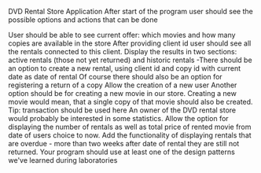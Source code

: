 DVD Rental Store Application
After start of the program user should see the possible options and actions that can be done

User should be able to see current offer: which movies and how many copies are available in the store
After providing client id user should see all the rentals connected to this client. Display the results in two sections: active rentals (those not yet returned) and historic rentals -There should be an option to create a new rental, using client id and copy id with current date as date of rental
Of course there should also be an option for registering a return of a copy
Allow the creation of a new user
Another option should be for creating a new movie in our store. Creating a new movie would mean, that a single copy of that movie should also be created. Tip: transaction should be used here
An owner of the DVD rental store would probably be interested in some statistics. Allow the option for displaying the number of rentals as well as total price of rented movie from date of users choice to now.
Add the functionality of displaying rentals that are overdue - more than two weeks after date of rental they are still not returned.
Your program should use at least one of the design patterns we've learned during laboratories
